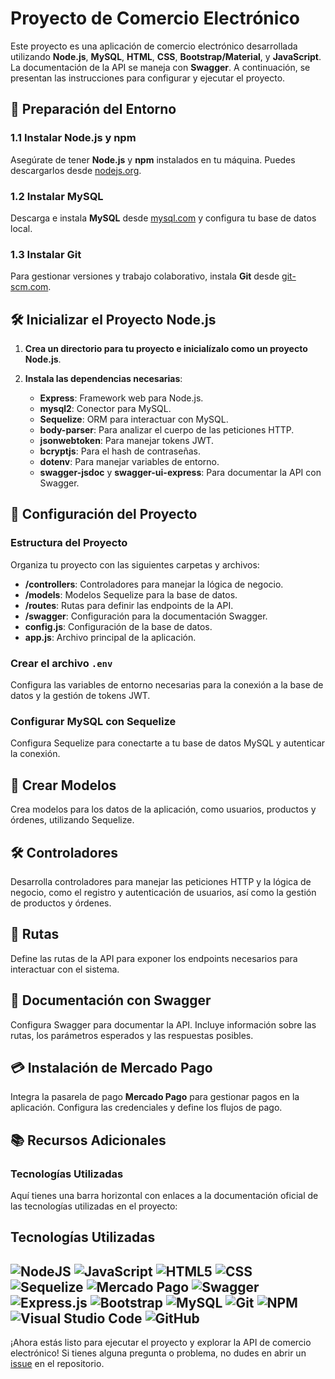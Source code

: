 # Proyecto de Comercio Electrónico

Este proyecto es una aplicación de comercio electrónico desarrollada utilizando **Node.js**, **MySQL**, **HTML**, **CSS**, **Bootstrap/Material**, y **JavaScript**. La documentación de la API se maneja con **Swagger**. A continuación, se presentan las instrucciones para configurar y ejecutar el proyecto.

## 🚀 Preparación del Entorno

### 1.1 Instalar Node.js y npm

Asegúrate de tener **Node.js** y **npm** instalados en tu máquina. Puedes descargarlos desde [nodejs.org](https://nodejs.org).

### 1.2 Instalar MySQL

Descarga e instala **MySQL** desde [mysql.com](https://www.mysql.com) y configura tu base de datos local.

### 1.3 Instalar Git

Para gestionar versiones y trabajo colaborativo, instala **Git** desde [git-scm.com](https://git-scm.com).

## 🛠 Inicializar el Proyecto Node.js

1. **Crea un directorio para tu proyecto e inicialízalo como un proyecto Node.js**.

2. **Instala las dependencias necesarias**:

    - **Express**: Framework web para Node.js.
    - **mysql2**: Conector para MySQL.
    - **Sequelize**: ORM para interactuar con MySQL.
    - **body-parser**: Para analizar el cuerpo de las peticiones HTTP.
    - **jsonwebtoken**: Para manejar tokens JWT.
    - **bcryptjs**: Para el hash de contraseñas.
    - **dotenv**: Para manejar variables de entorno.
    - **swagger-jsdoc** y **swagger-ui-express**: Para documentar la API con Swagger.

## 📁 Configuración del Proyecto

### Estructura del Proyecto

Organiza tu proyecto con las siguientes carpetas y archivos:

- **/controllers**: Controladores para manejar la lógica de negocio.
- **/models**: Modelos Sequelize para la base de datos.
- **/routes**: Rutas para definir las endpoints de la API.
- **/swagger**: Configuración para la documentación Swagger.
- **config.js**: Configuración de la base de datos.
- **app.js**: Archivo principal de la aplicación.

### Crear el archivo `.env`

Configura las variables de entorno necesarias para la conexión a la base de datos y la gestión de tokens JWT.

### Configurar MySQL con Sequelize

Configura Sequelize para conectarte a tu base de datos MySQL y autenticar la conexión.

## 🔨 Crear Modelos

Crea modelos para los datos de la aplicación, como usuarios, productos y órdenes, utilizando Sequelize.

## 🛠 Controladores

Desarrolla controladores para manejar las peticiones HTTP y la lógica de negocio, como el registro y autenticación de usuarios, así como la gestión de productos y órdenes.

## 🔗 Rutas

Define las rutas de la API para exponer los endpoints necesarios para interactuar con el sistema.

## 📜 Documentación con Swagger

Configura Swagger para documentar la API. Incluye información sobre las rutas, los parámetros esperados y las respuestas posibles.

## 💳 Instalación de Mercado Pago

Integra la pasarela de pago **Mercado Pago** para gestionar pagos en la aplicación. Configura las credenciales y define los flujos de pago.

## 📚 Recursos Adicionales

### Tecnologías Utilizadas

Aquí tienes una barra horizontal con enlaces a la documentación oficial de las tecnologías utilizadas en el proyecto:

## Tecnologías Utilizadas

![NodeJS](https://img.shields.io/badge/node.js-%2343853D.svg?style=for-the-badge&logo=node.js&logoColor=white)
![JavaScript](https://img.shields.io/badge/javascript-%23323330.svg?style=for-the-badge&logo=javascript&logoColor=%23F7DF1E)
![HTML5](https://img.shields.io/badge/html5-%23E34F26.svg?style=for-the-badge&logo=html5&logoColor=white)
![CSS](https://img.shields.io/badge/css-%231572B6.svg?style=for-the-badge&logo=css3&logoColor=white)
![Sequelize](https://img.shields.io/badge/sequelize-%23084B8A.svg?style=for-the-badge&logo=sequelize&logoColor=white)
![Mercado Pago](https://img.shields.io/badge/mercado%20pago-%230077FF.svg?style=for-the-badge&logo=mercado-pago&logoColor=white)
![Swagger](https://img.shields.io/badge/swagger-%23333D40.svg?style=for-the-badge&logo=swagger&logoColor=white)
![Express.js](https://img.shields.io/badge/express.js-%23404d59.svg?style=for-the-badge&logo=express&logoColor=white)
![Bootstrap](https://img.shields.io/badge/bootstrap-%23563D7C.svg?style=for-the-badge&logo=bootstrap&logoColor=white)
![MySQL](https://img.shields.io/badge/mysql-%2300f.svg?style=for-the-badge&logo=mysql&logoColor=white)
![Git](https://img.shields.io/badge/git-%23F05033.svg?style=for-the-badge&logo=git&logoColor=white)
![NPM](https://img.shields.io/badge/NPM-%23000000.svg?style=for-the-badge&logo=npm&logoColor=white)
![Visual Studio Code](https://img.shields.io/badge/VisualStudioCode-0078d7.svg?style=for-the-badge&logo=visual-studio-code&logoColor=white)
![GitHub](https://img.shields.io/badge/github-%23121011.svg?style=for-the-badge&logo=github&logoColor=white)
---

¡Ahora estás listo para ejecutar el proyecto y explorar la API de comercio electrónico! Si tienes alguna pregunta o problema, no dudes en abrir un [issue](https://github.com/tu-repositorio/issues) en el repositorio.

